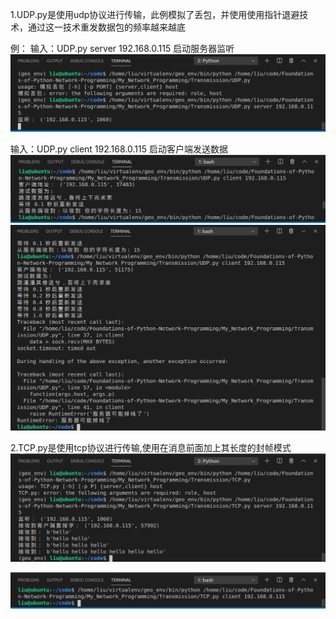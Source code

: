 1.UDP.py是使用udp协议进行传输，此例模拟了丢包，并使用使用指针退避技术，通过这一技术重发数据包的频率越来越底

例：
输入：UDP.py server 192.168.0.115 启动服务器监听
![Image text](https://raw.githubusercontent.com/liuhaoze22/Foundations-of-Python-Network-Programming/master/My_Network_Programming/Transmission/img-folder/udp_server.PNG)

输入：UDP.py client 192.168.0.115 启动客户端发送数据
![Image text](https://raw.githubusercontent.com/liuhaoze22/Foundations-of-Python-Network-Programming/master/My_Network_Programming/Transmission/img-folder/udp_client.PNG)
![Image text](https://raw.githubusercontent.com/liuhaoze22/Foundations-of-Python-Network-Programming/master/My_Network_Programming/Transmission/img-folder/udp_client1.PNG)


2.TCP.py是使用tcp协议进行传输,使用在消息前面加上其长度的封帧模式
![Image text](https://raw.githubusercontent.com/liuhaoze22/Foundations-of-Python-Network-Programming/master/My_Network_Programming/Transmission/img-folder/TCP_server.PNG)


![Image text](https://raw.githubusercontent.com/liuhaoze22/Foundations-of-Python-Network-Programming/master/My_Network_Programming/Transmission/img-folder/TCP_client.PNG)

